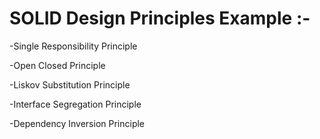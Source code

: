 # SOLID Design Principles  Example :-

-Single Responsibility Principle

-Open Closed Principle 

-Liskov Substitution Principle 

-Interface Segregation Principle

-Dependency Inversion Principle

